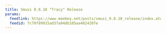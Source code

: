 ```yaml
---
title: Smuxi 0.8.10 "Tracy" Release
params:
  feedlink: https://www.meebey.net/posts/smuxi_0.8.10_release/index.atom
  feedid: 7c70f89915ad37a94db105aa4024207e
---
```


